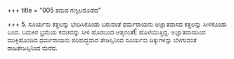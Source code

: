 +++
title = "005 ತಮದ ಗಣ್ಟಲನೊಡೆದ"

+++
5.  ಸೂರ್ಯನು ಕತ್ತಲನ್ನು ಭೇದಿಸಿಕೊಂಡು ಬರುವಂತೆ ಧರ್ಮರಾಯನು ಅಜ್ಞಾತವಾಸದ ಕತ್ತಲನ್ನು ಸೀಳಿಕೊಂಡು ಬಂದ.  ಬದುಕಿನ ಭ್ರಮೆಯ ಕವಚವನ್ನು  ಸೀಳಿ ಹೊರಬಂದ ಆತ್ಮನಂತೆÉ  ಹೊಳೆಯುತ್ತಿದ್ದ.  ಅಜ್ಞಾತವಾಸದಿಂದ ಮುಕ್ತಿಹೊಂದಿದ ಧರ್ಮರಾಯನು ಪರಿಶುದ್ಧವಾದ ತೇಜಸ್ಸಿನಿಂದ ಸೂರ್ಯನು ದಿಕ್ಕುಗಳನ್ನು ಬೆಳಗುವಂತೆ ರಾಜತೇಜಸ್ಸಿನಿಂದ ಮೆರೆದ.